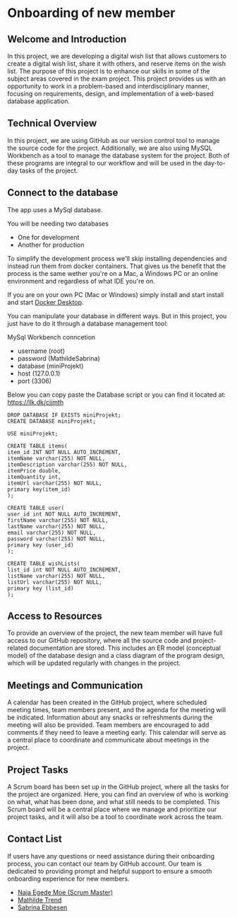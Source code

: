 # Onboarding of new member

## Welcome and Introduction

In this project, we are developing a digital wish list that allows customers to create a digital wish list, share it with others, and reserve items on the wish list. The purpose of this project is to enhance our skills in some of the subject areas covered in the exam project. This project provides us with an opportunity to work in a problem-based and interdisciplinary manner, focusing on requirements, design, and implementation of a web-based database application.

## Technical Overview

In this project, we are using GitHub as our version control tool to manage the source code for the project. Additionally, we are also using MySQL Workbench as a tool to manage the database system for the project. Both of these programs are integral to our workflow and will be used in the day-to-day tasks of the project.

## Connect to the database
The app uses a MySql database.

You will be needing two databases

-	One for development
-	Another for production


To simplify the development process we'll skip installing dependencies and instead run them from docker containers. That gives us the benefit that the process is the same wether you're on a Mac, a Windows PC or an online environment and regardless of what IDE you're on. 

If you are on your own PC (Mac or Windows) simply install and start install and start [Docker Desktop](https://www.docker.com/products/docker-desktop/).

You can manipulate your database in different ways. But in this project, you just have to do it through a database management tool: 

MySql Workbench conncetion
 
- username (root)
-	password (MathildeSabrina)
-	database (miniProjekt) 
-	host (127.0.0.1)
-	port (3306)
  
  
Below you can copy paste the Database script or you can find it located at: https://llk.dk/cjjmth
  
```
DROP DATABASE IF EXISTS miniProjekt;
CREATE DATABASE miniProjekt;

USE miniProjekt;

CREATE TABLE items(
item_id INT NOT NULL AUTO_INCREMENT,
itemName varchar(255) NOT NULL,
itemDescription varchar(255) NOT NULL,
itemPrice double,
itemQuantity int,
itemUrl varchar(255) NOT NULL,
primary key(item_id)
);

CREATE TABLE user(
user_id int NOT NULL AUTO_INCREMENT,
firstName varchar(255) NOT NULL,
lastName varchar(255) NOT NULL,
email varchar(255) NOT NULL,
password varchar(255) NOT NULL,
primary key (user_id)
);

CREATE TABLE wishLists(
list_id int NOT NULL AUTO_INCREMENT,
listName varchar(255) NOT NULL,
listUrl varchar(255) NOT NULL,
primary key (list_id)
);

```

## Access to Resources
  
To provide an overview of the project, the new team member will have full access to our GitHub repository, where all the source code and project-related documentation are stored. This includes an ER model (conceptual model) of the database design and a class diagram of the program design, which will be updated regularly with changes in the project.

## Meetings and Communication

A calendar has been created in the GitHub project, where scheduled meeting times, team members present, and the agenda for the meeting will be indicated. Information about any snacks or refreshments during the meeting will also be provided. Team members are encouraged to add comments if they need to leave a meeting early. This calendar will serve as a central place to coordinate and communicate about meetings in the project.

## Project Tasks

A Scrum board has been set up in the GitHub project, where all the tasks for the project are organized. Here, you can find an overview of who is working on what, what has been done, and what still needs to be completed. This Scrum board will be a central place where we manage and prioritize our project tasks, and it will also be a tool to coordinate work across the team.

## Contact List

If users have any questions or need assistance during their onboarding process, you can contact our team by GitHub account. Our team is dedicated to providing prompt and helpful support to ensure a smooth onboarding experience for new members.

- <a href="https://github.com/najamoe">Naja Egede Moe (Scrum Master) </a>
- <a href="https://github.com/MathildeTrendy">Mathilde Trend</a>
- <a href="https://github.com/sabr5840">Sabrina Ebbesen</a>
